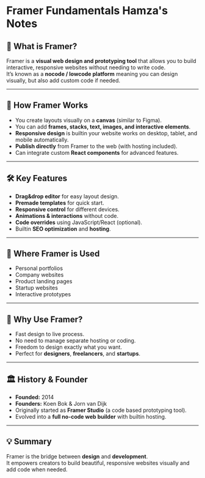 # Framer Fundamentals Hamza's Notes

## 📌 What is Framer?
Framer is a **visual web design and prototyping tool** that allows you to build interactive, responsive websites without needing to write code.  
It’s known as a **nocode / lowcode platform**  meaning you can design visually, but also add custom code if needed.

---

## 🚀 How Framer Works
- You create layouts visually on a **canvas** (similar to Figma).
- You can add **frames, stacks, text, images, and interactive elements**.
- **Responsive design** is builtin your website works on desktop, tablet, and mobile automatically.
- **Publish directly** from Framer to the web (with hosting included).
- Can integrate custom **React components** for advanced features.

---

## 🛠 Key Features
- **Drag&drop editor** for easy layout design.
- **Premade templates** for quick start.
- **Responsive control** for different devices.
- **Animations & interactions** without code.
- **Code overrides** using JavaScript/React (optional).
- Builtin **SEO optimization** and **hosting**.

---

## 📍 Where Framer is Used
- Personal portfolios
- Company websites
- Product landing pages
- Startup websites
- Interactive prototypes

---

## 🧠 Why Use Framer?
- Fast design to live process.
- No need to manage separate hosting or coding.
- Freedom to design exactly what you want.
- Perfect for **designers**, **freelancers**, and **startups**.

---

## 🏛 History & Founder
- **Founded:** 2014
- **Founders:** Koen Bok & Jorn van Dijk  
- Originally started as **Framer Studio** (a code based prototyping tool).
- Evolved into a **full no-code web builder** with builtin hosting.

---

## 💡 Summary
Framer is the bridge between **design** and **development**.  
It empowers creators to build beautiful, responsive websites visually and add code when needed.
